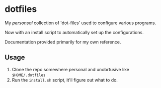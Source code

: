 dotfiles
========

My *personsal* collection of 'dot-files' used to configure various programs.

Now with an install script to automatically set up the configurations.

Documentation provided primarily for my own reference.

Usage
-----

1. Clone the repo somewhere personal and unobrtusive like `$HOME/.dotfiles`
2. Run the `install.sh` script, it'll figure out what to do.


